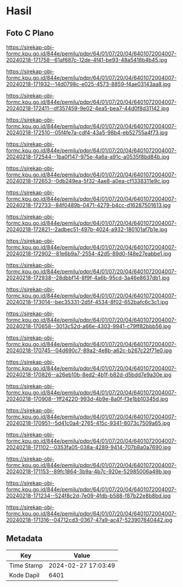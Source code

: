 # Hasil

## Foto C Plano

https://sirekap-obj-formc.kpu.go.id/844e/pemilu/pdpr/64/01/07/20/04/6401072004007-20240218-171758--61af687c-12de-4f41-be93-48a5418b4b45.jpg

https://sirekap-obj-formc.kpu.go.id/844e/pemilu/pdpr/64/01/07/20/04/6401072004007-20240218-171932--14d0798c-e025-4573-8859-f4ae03143aa8.jpg

https://sirekap-obj-formc.kpu.go.id/844e/pemilu/pdpr/64/01/07/20/04/6401072004007-20240218-172411--df357459-9e02-4ea5-bea7-44d0f8d31142.jpg

https://sirekap-obj-formc.kpu.go.id/844e/pemilu/pdpr/64/01/07/20/04/6401072004007-20240218-172510--05f4fe7a-cdf4-43a5-98b4-eb52755a4f73.jpg

https://sirekap-obj-formc.kpu.go.id/844e/pemilu/pdpr/64/01/07/20/04/6401072004007-20240218-172544--1ba0f147-975e-4a6a-a91c-a0535f8bd84b.jpg

https://sirekap-obj-formc.kpu.go.id/844e/pemilu/pdpr/64/01/07/20/04/6401072004007-20240218-172653--0db249ea-5f32-4ae8-a0ea-cf1338311e9c.jpg

https://sirekap-obj-formc.kpu.go.id/844e/pemilu/pdpr/64/01/07/20/04/6401072004007-20240218-172733--84f0489b-0471-4279-b4cc-d16287501613.jpg

https://sirekap-obj-formc.kpu.go.id/844e/pemilu/pdpr/64/01/07/20/04/6401072004007-20240218-172821--2adbec51-497b-4024-a932-180101af7b1e.jpg

https://sirekap-obj-formc.kpu.go.id/844e/pemilu/pdpr/64/01/07/20/04/6401072004007-20240218-172902--81e6b9a7-2554-42d5-89d0-f48e27eabbe1.jpg

https://sirekap-obj-formc.kpu.go.id/844e/pemilu/pdpr/64/01/07/20/04/6401072004007-20240218-172938--28dbbf14-8f9f-4a6b-95cd-3a46e8637db1.jpg

https://sirekap-obj-formc.kpu.go.id/844e/pemilu/pdpr/64/01/07/20/04/6401072004007-20240218-173014--bec35331-2d5f-4534-8f02-652bafc6c3c1.jpg

https://sirekap-obj-formc.kpu.go.id/844e/pemilu/pdpr/64/01/07/20/04/6401072004007-20240218-170658--3013c52d-a66e-4303-9941-c79ff82bbb56.jpg

https://sirekap-obj-formc.kpu.go.id/844e/pemilu/pdpr/64/01/07/20/04/6401072004007-20240218-170745--04d690c7-89a2-4e8b-a62c-b267c22f71e0.jpg

https://sirekap-obj-formc.kpu.go.id/844e/pemilu/pdpr/64/01/07/20/04/6401072004007-20240218-170826--a26eb10b-8ed2-4b1f-b82d-d5bdd7e9a30e.jpg

https://sirekap-obj-formc.kpu.go.id/844e/pemilu/pdpr/64/01/07/20/04/6401072004007-20240218-170908--1ff24220-993d-4b9e-8a0f-f3e1bb10345d.jpg

https://sirekap-obj-formc.kpu.go.id/844e/pemilu/pdpr/64/01/07/20/04/6401072004007-20240218-170951--5d41c0a4-2765-415c-9341-8073c7509a65.jpg

https://sirekap-obj-formc.kpu.go.id/844e/pemilu/pdpr/64/01/07/20/04/6401072004007-20240218-171102--0353fa05-038a-4289-9414-707b8a0a7690.jpg

https://sirekap-obj-formc.kpu.go.id/844e/pemilu/pdpr/64/01/07/20/04/6401072004007-20240218-171153--89fc1864-3b9a-4b7c-920e-52985006a49b.jpg

https://sirekap-obj-formc.kpu.go.id/844e/pemilu/pdpr/64/01/07/20/04/6401072004007-20240218-171234--524f8c2d-7e09-4fdb-b588-f87b22e8b8bd.jpg

https://sirekap-obj-formc.kpu.go.id/844e/pemilu/pdpr/64/01/07/20/04/6401072004007-20240218-171316--04712cd3-0367-47a9-ac47-523907840442.jpg


## Metadata

| Key        | Value               |
| ---------- | ------------------- |
| Time Stamp | 2024-02-27 17:03:49 |
| Kode Dapil | 6401                |



